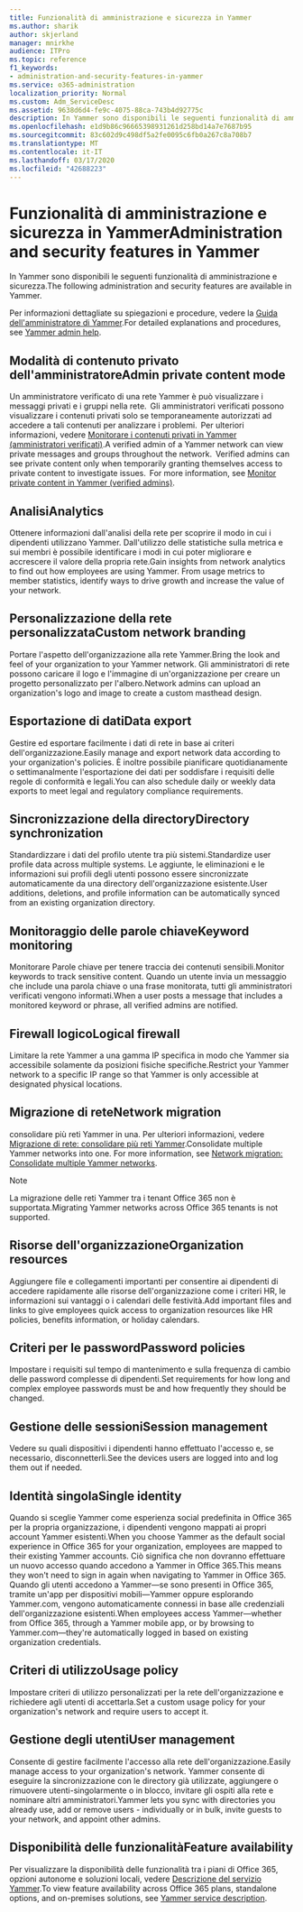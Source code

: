 ```yaml
---
title: Funzionalità di amministrazione e sicurezza in Yammer
ms.author: sharik
author: skjerland
manager: mnirkhe
audience: ITPro
ms.topic: reference
f1_keywords:
- administration-and-security-features-in-yammer
ms.service: o365-administration
localization_priority: Normal
ms.custom: Adm_ServiceDesc
ms.assetid: 9638d6d4-fe9c-4075-88ca-743b4d92775c
description: In Yammer sono disponibili le seguenti funzionalità di amministrazione e sicurezza.
ms.openlocfilehash: e1d9b86c96665398931261d258bd14a7e7687b95
ms.sourcegitcommit: 83c602d9c498df5a2fe0095c6fb0a267c8a708b7
ms.translationtype: MT
ms.contentlocale: it-IT
ms.lasthandoff: 03/17/2020
ms.locfileid: "42688223"
---
```

# <a name="administration-and-security-features-in-yammer"></a><span data-ttu-id="1151d-103">Funzionalità di amministrazione e sicurezza in Yammer</span><span class="sxs-lookup"><span data-stu-id="1151d-103">Administration and security features in Yammer</span></span>

<span data-ttu-id="1151d-104">In Yammer sono disponibili le seguenti funzionalità di amministrazione e sicurezza.</span><span class="sxs-lookup"><span data-stu-id="1151d-104">The following administration and security features are available in Yammer.</span></span>
  
<span data-ttu-id="1151d-105">Per informazioni dettagliate su spiegazioni e procedure, vedere la [Guida dell'amministratore di Yammer](https://go.microsoft.com/fwlink/?LinkId=869688).</span><span class="sxs-lookup"><span data-stu-id="1151d-105">For detailed explanations and procedures, see [Yammer admin help](https://go.microsoft.com/fwlink/?LinkId=869688).</span></span>

## <a name="admin-private-content-mode"></a><span data-ttu-id="1151d-106">Modalità di contenuto privato dell'amministratore</span><span class="sxs-lookup"><span data-stu-id="1151d-106">Admin private content mode</span></span>

<span data-ttu-id="1151d-p101">Un amministratore verificato di una rete Yammer è può visualizzare i messaggi privati e i gruppi nella rete.  Gli amministratori verificati possono visualizzare i contenuti privati solo se temporaneamente autorizzati ad accedere a tali contenuti per analizzare i problemi.  Per ulteriori informazioni, vedere [Monitorare i contenuti privati in Yammer (amministratori verificati)](https://go.microsoft.com/fwlink/?LinkId=627479).</span><span class="sxs-lookup"><span data-stu-id="1151d-p101">A verified admin of a Yammer network can view private messages and groups throughout the network.  Verified admins can see private content only when temporarily granting themselves access to private content to investigate issues.  For more information, see [Monitor private content in Yammer (verified admins)](https://go.microsoft.com/fwlink/?LinkId=627479).</span></span>

## <a name="analytics"></a><span data-ttu-id="1151d-110">Analisi</span><span class="sxs-lookup"><span data-stu-id="1151d-110">Analytics</span></span>

<span data-ttu-id="1151d-p102">Ottenere informazioni dall'analisi della rete per scoprire il modo in cui i dipendenti utilizzano Yammer. Dall'utilizzo delle statistiche sulla metrica e sui membri è possibile identificare i modi in cui poter migliorare e accrescere il valore della propria rete.</span><span class="sxs-lookup"><span data-stu-id="1151d-p102">Gain insights from network analytics to find out how employees are using Yammer. From usage metrics to member statistics, identify ways to drive growth and increase the value of your network.</span></span>

## <a name="custom-network-branding"></a><span data-ttu-id="1151d-113">Personalizzazione della rete personalizzata</span><span class="sxs-lookup"><span data-stu-id="1151d-113">Custom network branding</span></span>

<span data-ttu-id="1151d-114">Portare l'aspetto dell'organizzazione alla rete Yammer.</span><span class="sxs-lookup"><span data-stu-id="1151d-114">Bring the look and feel of your organization to your Yammer network.</span></span> <span data-ttu-id="1151d-115">Gli amministratori di rete possono caricare il logo e l'immagine di un'organizzazione per creare un progetto personalizzato per l'albero.</span><span class="sxs-lookup"><span data-stu-id="1151d-115">Network admins can upload an organization's logo and image to create a custom masthead design.</span></span>

## <a name="data-export"></a><span data-ttu-id="1151d-116">Esportazione di dati</span><span class="sxs-lookup"><span data-stu-id="1151d-116">Data export</span></span>

<span data-ttu-id="1151d-117">Gestire ed esportare facilmente i dati di rete in base ai criteri dell'organizzazione.</span><span class="sxs-lookup"><span data-stu-id="1151d-117">Easily manage and export network data according to your organization's policies.</span></span> <span data-ttu-id="1151d-118">È inoltre possibile pianificare quotidianamente o settimanalmente l'esportazione dei dati per soddisfare i requisiti delle regole di conformità e legali.</span><span class="sxs-lookup"><span data-stu-id="1151d-118">You can also schedule daily or weekly data exports to meet legal and regulatory compliance requirements.</span></span>
  
## <a name="directory-synchronization"></a><span data-ttu-id="1151d-119">Sincronizzazione della directory</span><span class="sxs-lookup"><span data-stu-id="1151d-119">Directory synchronization</span></span>

<span data-ttu-id="1151d-120">Standardizzare i dati del profilo utente tra più sistemi.</span><span class="sxs-lookup"><span data-stu-id="1151d-120">Standardize user profile data across multiple systems.</span></span> <span data-ttu-id="1151d-121">Le aggiunte, le eliminazioni e le informazioni sui profili degli utenti possono essere sincronizzate automaticamente da una directory dell'organizzazione esistente.</span><span class="sxs-lookup"><span data-stu-id="1151d-121">User additions, deletions, and profile information can be automatically synced from an existing organization directory.</span></span>

## <a name="keyword-monitoring"></a><span data-ttu-id="1151d-122">Monitoraggio delle parole chiave</span><span class="sxs-lookup"><span data-stu-id="1151d-122">Keyword monitoring</span></span>

<span data-ttu-id="1151d-123">Monitorare Parole chiave per tenere traccia dei contenuti sensibili.</span><span class="sxs-lookup"><span data-stu-id="1151d-123">Monitor keywords to track sensitive content.</span></span> <span data-ttu-id="1151d-124">Quando un utente invia un messaggio che include una parola chiave o una frase monitorata, tutti gli amministratori verificati vengono informati.</span><span class="sxs-lookup"><span data-stu-id="1151d-124">When a user posts a message that includes a monitored keyword or phrase, all verified admins are notified.</span></span>

## <a name="logical-firewall"></a><span data-ttu-id="1151d-125">Firewall logico</span><span class="sxs-lookup"><span data-stu-id="1151d-125">Logical firewall</span></span>

<span data-ttu-id="1151d-126">Limitare la rete Yammer a una gamma IP specifica in modo che Yammer sia accessibile solamente da posizioni fisiche specifiche.</span><span class="sxs-lookup"><span data-stu-id="1151d-126">Restrict your Yammer network to a specific IP range so that Yammer is only accessible at designated physical locations.</span></span>

## <a name="network-migration"></a><span data-ttu-id="1151d-127">Migrazione di rete</span><span class="sxs-lookup"><span data-stu-id="1151d-127">Network migration</span></span>

<span data-ttu-id="1151d-p107">consolidare più reti Yammer in una. Per ulteriori informazioni, vedere [Migrazione di rete: consolidare più reti Yammer](https://go.microsoft.com/fwlink/?LinkID=617488).</span><span class="sxs-lookup"><span data-stu-id="1151d-p107">Consolidate multiple Yammer networks into one. For more information, see [Network migration: Consolidate multiple Yammer networks](https://go.microsoft.com/fwlink/?LinkID=617488).</span></span>
  
> [!NOTE]
> <span data-ttu-id="1151d-130">La migrazione delle reti Yammer tra i tenant Office 365 non è supportata.</span><span class="sxs-lookup"><span data-stu-id="1151d-130">Migrating Yammer networks across Office 365 tenants is not supported.</span></span> 

## <a name="organization-resources"></a><span data-ttu-id="1151d-131">Risorse dell'organizzazione</span><span class="sxs-lookup"><span data-stu-id="1151d-131">Organization resources</span></span>

<span data-ttu-id="1151d-132">Aggiungere file e collegamenti importanti per consentire ai dipendenti di accedere rapidamente alle risorse dell'organizzazione come i criteri HR, le informazioni sui vantaggi o i calendari delle festività.</span><span class="sxs-lookup"><span data-stu-id="1151d-132">Add important files and links to give employees quick access to organization resources like HR policies, benefits information, or holiday calendars.</span></span>
  
## <a name="password-policies"></a><span data-ttu-id="1151d-133">Criteri per le password</span><span class="sxs-lookup"><span data-stu-id="1151d-133">Password policies</span></span>

<span data-ttu-id="1151d-134">Impostare i requisiti sul tempo di mantenimento e sulla frequenza di cambio delle password complesse di dipendenti.</span><span class="sxs-lookup"><span data-stu-id="1151d-134">Set requirements for how long and complex employee passwords must be and how frequently they should be changed.</span></span>
  
## <a name="session-management"></a><span data-ttu-id="1151d-135">Gestione delle sessioni</span><span class="sxs-lookup"><span data-stu-id="1151d-135">Session management</span></span>

<span data-ttu-id="1151d-136">Vedere su quali dispositivi i dipendenti hanno effettuato l'accesso e, se necessario, disconnetterli.</span><span class="sxs-lookup"><span data-stu-id="1151d-136">See the devices users are logged into and log them out if needed.</span></span>

## <a name="single-identity"></a><span data-ttu-id="1151d-137">Identità singola</span><span class="sxs-lookup"><span data-stu-id="1151d-137">Single identity</span></span>

<span data-ttu-id="1151d-138">Quando si sceglie Yammer come esperienza social predefinita in Office 365 per la propria organizzazione, i dipendenti vengono mappati ai propri account Yammer esistenti.</span><span class="sxs-lookup"><span data-stu-id="1151d-138">When you choose Yammer as the default social experience in Office 365 for your organization, employees are mapped to their existing Yammer accounts.</span></span> <span data-ttu-id="1151d-139">Ciò significa che non dovranno effettuare un nuovo accesso quando accedono a Yammer in Office 365.</span><span class="sxs-lookup"><span data-stu-id="1151d-139">This means they won't need to sign in again when navigating to Yammer in Office 365.</span></span> <span data-ttu-id="1151d-140">Quando gli utenti accedono a Yammer&mdash;se sono presenti in Office 365, tramite un'app per dispositivi mobili&mdash;Yammer oppure esplorando Yammer.com, vengono automaticamente connessi in base alle credenziali dell'organizzazione esistenti.</span><span class="sxs-lookup"><span data-stu-id="1151d-140">When employees access Yammer&mdash;whether from Office 365, through a Yammer mobile app, or by browsing to Yammer.com&mdash;they're automatically logged in based on existing organization credentials.</span></span>

## <a name="usage-policy"></a><span data-ttu-id="1151d-141">Criteri di utilizzo</span><span class="sxs-lookup"><span data-stu-id="1151d-141">Usage policy</span></span>

<span data-ttu-id="1151d-142">Impostare criteri di utilizzo personalizzati per la rete dell'organizzazione e richiedere agli utenti di accettarla.</span><span class="sxs-lookup"><span data-stu-id="1151d-142">Set a custom usage policy for your organization's network and require users to accept it.</span></span>

## <a name="user-management"></a><span data-ttu-id="1151d-143">Gestione degli utenti</span><span class="sxs-lookup"><span data-stu-id="1151d-143">User management</span></span>

<span data-ttu-id="1151d-144">Consente di gestire facilmente l'accesso alla rete dell'organizzazione.</span><span class="sxs-lookup"><span data-stu-id="1151d-144">Easily manage access to your organization's network.</span></span> <span data-ttu-id="1151d-145">Yammer consente di eseguire la sincronizzazione con le directory già utilizzate, aggiungere o rimuovere utenti-singolarmente o in blocco, invitare gli ospiti alla rete e nominare altri amministratori.</span><span class="sxs-lookup"><span data-stu-id="1151d-145">Yammer lets you sync with directories you already use, add or remove users - individually or in bulk, invite guests to your network, and appoint other admins.</span></span>

## <a name="feature-availability"></a><span data-ttu-id="1151d-146">Disponibilità delle funzionalità</span><span class="sxs-lookup"><span data-stu-id="1151d-146">Feature availability</span></span>

<span data-ttu-id="1151d-147">Per visualizzare la disponibilità delle funzionalità tra i piani di Office 365, opzioni autonome e soluzioni locali, vedere [Descrizione del servizio Yammer](yammer-service-description.md).</span><span class="sxs-lookup"><span data-stu-id="1151d-147">To view feature availability across Office 365 plans, standalone options, and on-premises solutions, see [Yammer service description](yammer-service-description.md).</span></span>
  


